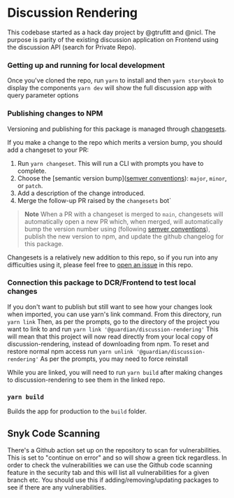 # Discussion Rendering

This codebase started as a hack day project by @gtrufitt and @nicl. The purpose is parity of the existing discussion application on Frontend using the discussion API (search for Private Repo).

### Getting up and running for local development

Once you've cloned the repo, run
`yarn` to install and then
`yarn storybook` to display the components
`yarn dev` will show the full discussion app with query parameter options

### Publishing changes to NPM

Versioning and publishing for this package is managed through [changesets](https://github.com/changesets/changesets).

If you make a change to the repo which merits a version bump, you should add a changeset
to your PR:

1. Run `yarn changeset`. This will run a CLI with prompts you have to complete.
2. Choose the [semantic version bump]([semver conventions](https://semver.org/)): `major`, `minor`, or `patch`.
3. Add a description of the change introduced.
4. Merge the follow-up PR raised by the `changesets` bot`

> **Note**
> When a PR with a changeset is merged to `main`, changesets will automatically open a new PR
> which, when merged, will automatically bump the version number using (following [semver conventions](https://semver.org/)),
> publish the new version to npm, and update the github changelog for this package.

Changesets is a relatively new addition to this repo, so if you run into any difficulties using it, 
please feel free to [open an issue](https://github.com/guardian/discussion-rendering/issues/new)
in this repo.

### Connection this package to DCR/Frontend to test local changes

If you don't want to publish but still want to see how your changes look when imported, you can use yarn's link command. From this directory, run
`yarn link`
Then, as per the prompts, go to the directory of the project you want to link to and run
`yarn link '@guardian/discussion-rendering'`
This will mean that this project will now read directly from your local copy of discussion-rendering, instead of downloading from npm. To reset and restore normal npm access run
`yarn unlink '@guardian/discussion-rendering'`
As per the prompts, you may need to force reinstall

While you are linked, you will need to run `yarn build` after making changes to discussion-rendering to see them in the linked repo.

### `yarn build`

Builds the app for production to the `build` folder.

## Snyk Code Scanning
There's a Github action set up on the repository to scan for vulnerabilities. This is set to "continue on error" and so will show a green tick regardless. In order to check the vulnerabilities we can use the Github code scanning feature in the security tab and this will list all vulnerabilities for a given branch etc. You should use this if adding/removing/updating packages to see if there are any vulnerabilities.
